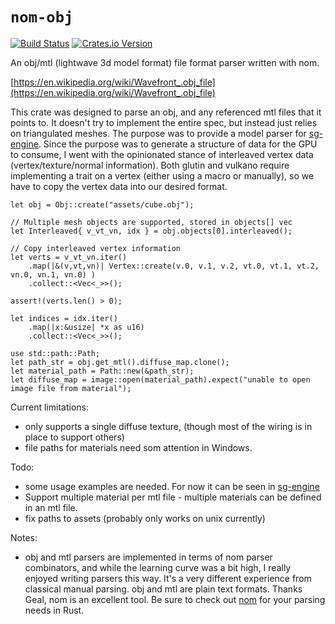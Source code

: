 # `nom-obj` 
[![Build Status](https://travis-ci.org/dwerner/nom-obj.svg?branch=master)](https://travis-ci.org/dwerner/nom-obj)
[![Crates.io Version](https://img.shields.io/crates/v/nom-obj.svg)](https://crates.io/crates/nom-obj)

An obj/mtl (lightwave 3d model format) file format parser written with nom.

[https://en.wikipedia.org/wiki/Wavefront_.obj_file](https://en.wikipedia.org/wiki/Wavefront_.obj_file)

This crate was designed to parse an obj, and any referenced mtl files that it points to. It doesn't try to implement the entire spec, but instead just relies on triangulated meshes. The purpose was to provide a model parser for [sg-engine](https://github.com/dwerner/sg-engine). Since the purpose was to generate a structure of data for the GPU to consume, I went with the opinionated stance of interleaved vertex data (vertex/texture/normal information). Both glutin and vulkano require implementing a trait on a vertex (either using a macro or manually), so we have to copy the vertex data into our desired format.


```
let obj = Obj::create("assets/cube.obj");

// Multiple mesh objects are supported, stored in objects[] vec
let Interleaved{ v_vt_vn, idx } = obj.objects[0].interleaved();

// Copy interleaved vertex information
let verts = v_vt_vn.iter()
	.map(|&(v,vt,vn)| Vertex::create(v.0, v.1, v.2, vt.0, vt.1, vt.2, vn.0, vn.1, vn.0) )
	.collect::<Vec<_>>();

assert!(verts.len() > 0);

let indices = idx.iter()
	.map(|x:&usize| *x as u16)
	.collect::<Vec<_>>();

use std::path::Path;
let path_str = obj.get_mtl().diffuse_map.clone();
let material_path = Path::new(&path_str);
let diffuse_map = image::open(material_path).expect("unable to open image file from material");

```

Current limitations:
- only supports a single diffuse texture, (though most of the wiring is in place to support others)
- file paths for materials need som  attention in Windows.

Todo:
- some usage examples are needed. For now it can be seen in [sg-engine](https://github.com/dwerner/sg-engine/blob/master/game_state/src/model.rs) 
- Support multiple material per mtl file - multiple materials can be defined in an mtl file.
- fix paths to assets (probably only works on unix currently)

Notes:
- obj and mtl parsers are implemented in terms of nom parser combinators, and while the learning curve was a bit high, I really enjoyed writing parsers this way. It's a very different experience from classical manual parsing. obj and mtl are plain text formats. Thanks Geal, nom is an excellent tool. Be sure to check out [nom](https://github.com/geal/nom) for your parsing needs in Rust.
